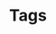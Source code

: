 ---
title: "Tags"
permalink: /tags/
layout: tags
author_profile: false
header:
  overlay_image: # assets/images/header/cell.png
---